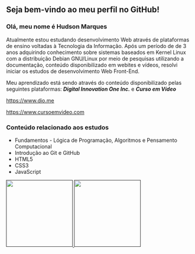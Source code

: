 ## Seja bem-vindo ao meu perfil no GitHub!

### Olá, meu nome é Hudson Marques
Atualmente estou estudando desenvolvimento Web através de plataformas de ensino voltadas à Tecnologia da Informação.
Após um período de de 3 anos adquirindo conhecimento sobre sistemas baseados em Kernel Linux com a distribuição Debian GNU/Linux por meio de pesquisas utilizando a documentação, conteúdo disponibilizado em webites e vídeos, resolvi iniciar os estudos de desenvolvimento Web Front-End.

Meu aprendizado está sendo através do conteúdo disponibilizado pelas seguintes plataformas: ***Digital Innovation One Inc.*** e ***Curso em Vídeo***

https://www.dio.me

https://www.cursoemvideo.com


### Conteúdo relacionado aos estudos
* Fundamentos - Lógica de Programação, Algoritmos e Pensamento Computacional
* Introdução ao Git e GitHub
* HTML5
* CSS3
* JavaScript

<div>
  <a href="">
  <img height="180em" src="https://github-readme-stats.vercel.app/api/top-langs/?username=hudson-msilva&layout=compact&langs_count=7&theme=dracula"/>
  <img height="180em" src="https://github-readme-stats.vercel.app/api?username=hudson-msilva&show_icons=true&theme=dracula&include_all_commits=true&count_private=true"/>
</div>
